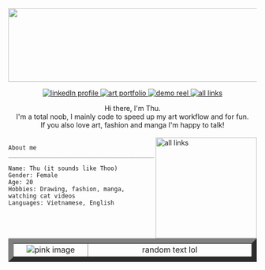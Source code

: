 <head>
  <meta name="viewport" content="width=device-width, initial-scale=1.0, minimum-scale=1.0">

  <img src="https://wallpapers.com/images/hd/pink-solid-color-625ntfjzqib0tpk2.jpg" height="150" width="2000"/>
  
  <p align="center"> 
    <a href="https://linkedin.com/in/ongoreba">
      <picture>
        <source media="(prefers-color-scheme: dark)" srcset="https://img.icons8.com/?size=40&id=8808&format=png&color=ffceeb">
        <img alt="linkedIn profile" src="https://img.icons8.com/?size=40&id=8808&format=png&color=c33c82">
      </picture>
    </a>
    <a href="https://ongoreba.artstation.com/">
      <picture>
        <source media="(prefers-color-scheme: dark)" srcset="https://img.icons8.com/?size=40&id=pB77uEobJRjy&format=png&color=ffceeb">
        <img alt="art portfolio" src="https://img.icons8.com/?size=40&id=pB77uEobJRjy&format=png&color=c33c82">
      </picture>
    </a>
    <a href="https://vimeo.com/907978064">
      <picture>
        <source media="(prefers-color-scheme: dark)" srcset="https://img.icons8.com/?size=40&id=38250&format=png&color=ffceeb">
        <img alt="demo reel" src="https://img.icons8.com/?size=40&id=38250&format=png&color=c33c82">
      </picture>
    </a>
    <a href="https://ongoreba.carrd.co/">
      <picture>
        <source media="(prefers-color-scheme: dark)"
        srcset="https://img.icons8.com/?size=40&id=0GU4b5gZ4PdA&format=png&color=ffceeb">
        <img alt="all links" src="https://img.icons8.com/?size=40&id=0GU4b5gZ4PdA&format=png&color=c33c82">
      </picture>
    </a>
  </p>
  
  <div align="center" margin="500" padding-left="50%;">
    Hi there, I'm Thu. <br>
    I'm a total noob, I mainly code to speed up my art workflow and for fun. <br>
    If you also love art, fashion and manga I'm happy to talk!
  </div>
  
  <br/>
  
  <a href="https://ongoreba.carrd.co/">
    <picture>
      <source media="(prefers-color-scheme: dark)"
      srcset="https://imgs.michaels.com/MAM/assets/1/5E3C12034D34434F8A9BAAFDDF0F8E1B/img/F7273A8BEB8B485CB58A8631B9FF2687/10595312_30.jpg">
      <img align="right" alt="all links" width="205" src="https://imgs.michaels.com/MAM/assets/1/5E3C12034D34434F8A9BAAFDDF0F8E1B/img/F7273A8BEB8B485CB58A8631B9FF2687/10595312_30.jpg">
    </picture>
  </a>
  
  ```
  About me
  _________________________________________________________________________________________
  
  Name: Thu (it sounds like Thoo)
  Gender: Female
  Age: 20
  Hobbies: Drawing, fashion, manga, watching cat videos
  Languages: Vietnamese, English
  
  ```
  </p>
   
  <table border="10">
    <tr border="0">
      <td width="300" align="center">
        <img  align="center" alt="pink image" src="https://imgs.michaels.com/MAM/assets/1/5E3C12034D34434F8A9BAAFDDF0F8E1B/img/F7273A8BEB8B485CB58A8631B9FF2687/10595312_30.jpg"/>
        </td>
      <td width="800" align="center">
        <div align="center">
          random text lol
        </div>
      </td>
    </tr>
  </table>

</head>
<!--
**ongoreba/ongoreba** is a ✨ _special_ ✨ repository because its `README.md` (this file) appears on your GitHub profile.

Here are some ideas to get you started:

- 🔭 I’m currently working on ...
- 🌱 I’m currently learning ...
- 👯 I’m looking to collaborate on ...
- 🤔 I’m looking for help with ...
- 💬 Ask me about ...
- 📫 How to reach me: ...
- 😄 Pronouns: ...
- ⚡ Fun fact: ...
-->
